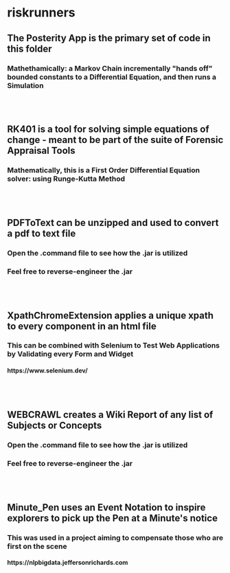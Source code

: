 # riskrunners

<h2>The Posterity App is the primary set of code in this folder</h2>
<h3>Mathethamically: a Markov Chain incrementally "hands off" bounded constants to a Differential Equation, and then runs a Simulation</h3>

<br>
<br>


<h2>RK401 is a tool for solving simple equations of change - meant to be part of the suite of Forensic Appraisal Tools</h2>
<h3>Mathematically, this is a First Order Differential Equation solver: using Runge-Kutta Method</h3>
<br>
<br>
<h2>PDFToText can be unzipped and used to convert a pdf to text file</h2>
<h3>Open the .command file to see how the .jar is utilized</h3>
<h3>Feel free to reverse-engineer the .jar</h3>

<br>
<br>

<h2>XpathChromeExtension applies a unique xpath to every component in an html file</h2>
<h3>This can be combined with Selenium to Test Web Applications by Validating every Form and Widget</h3>
<h4>https://www.selenium.dev/</h4>
<br>
<br>

<h2>WEBCRAWL creates a Wiki Report of any list of Subjects or Concepts</h2>
<h3>Open the .command file to see how the .jar is utilized</h3>
<h3>Feel free to reverse-engineer the .jar</h3>
<br>
<br>

<h2>Minute_Pen uses an Event Notation to inspire explorers to pick up the Pen at a Minute's notice</h2>
<h3>This was used in a project aiming to compensate those who are first on the scene</h3>
<h4>https://nlpbigdata.jeffersonrichards.com</h4>
